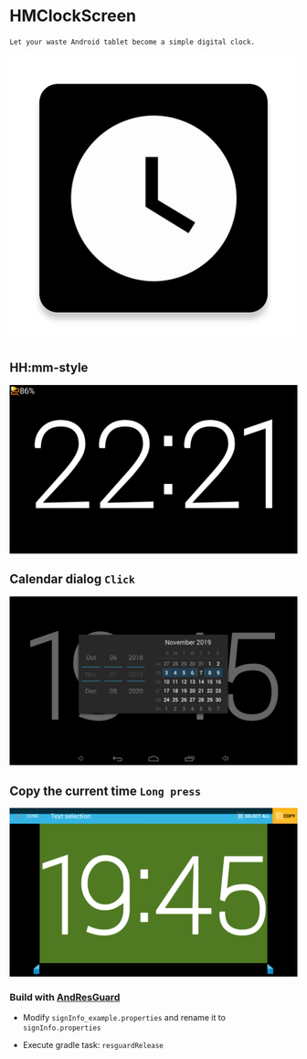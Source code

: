# HMClockScreen

`Let your waste Android tablet become a simple digital clock.`

![icon](app/src/main/ic_launcher-web.png)

## HH:mm-style

![screenshot](screenshots/Screenshot_2020-03-02-22-21-23.png)

## Calendar dialog `Click`

![screenshot](screenshots/Screenshot_2019-11-07-19-45-11.png)

## Copy the current time `Long press`

![screenshot](screenshots/Screenshot_2019-11-07-19-45-37.png)


###  Build with [AndResGuard](https://github.com/shwenzhang/AndResGuard)

* Modify `signInfo_example.properties` and rename it to `signInfo.properties`

* Execute gradle task: `resguardRelease`
